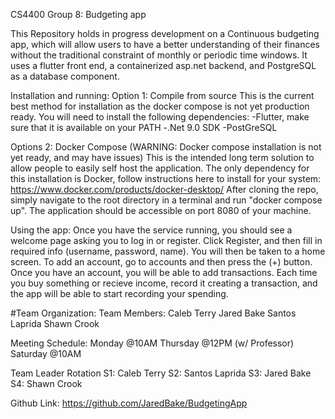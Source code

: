 CS4400 Group 8: Budgeting app

This Repository holds in progress development on a Continuous budgeting app, which will allow users to have a better understanding of their finances without the traditional constraint of monthly or periodic time windows.
It uses a flutter front end, a containerized asp.net backend, and PostgreSQL as a database component.

Installation and running:
Option 1: Compile from source
This is the current best method for installation as the docker compose is not yet production ready. You will need to install the following dependencies:
-Flutter, make sure that it is available on your PATH
-.Net 9.0 SDK
-PostGreSQL

Options 2: Docker Compose (WARNING: Docker compose installation is not yet ready, and may have issues)
This is the intended long term solution to allow people to easily self host the application. 
The only dependency for this installation is Docker, follow instructions here to install for your system: https://www.docker.com/products/docker-desktop/
After cloning the repo, simply navigate to the root directory in a terminal and run "docker compose up". The application should be accessible on port 8080 of your machine.

Using the app:
Once you have the service running, you should see a welcome page asking you to log in or register. Click Register,
and then fill in required info (username, password, name).
You will then be taken to a home screen. To add an account, go to accounts and then press the (+) button. Once you have an account, you will be able to add transactions. Each time you buy something or recieve income, record it creating a transaction, and the app will be able to start recording your spending.


#Team Organization:
Team Members:
Caleb Terry
Jared Bake
Santos Laprida
Shawn Crook

Meeting Schedule:
Monday  @10AM
Thursday @12PM (w/ Professor)
Saturday @10AM

Team Leader Rotation
S1: Caleb Terry
S2: Santos Laprida
S3: Jared Bake
S4: Shawn Crook

Github Link: https://github.com/JaredBake/BudgetingApp
